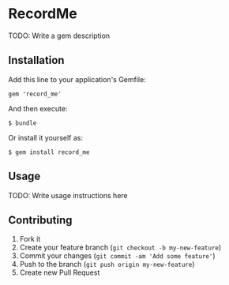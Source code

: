 # RecordMe

TODO: Write a gem description

## Installation

Add this line to your application's Gemfile:

    gem 'record_me'

And then execute:

    $ bundle

Or install it yourself as:

    $ gem install record_me

## Usage

TODO: Write usage instructions here

## Contributing

1. Fork it
2. Create your feature branch (`git checkout -b my-new-feature`)
3. Commit your changes (`git commit -am 'Add some feature'`)
4. Push to the branch (`git push origin my-new-feature`)
5. Create new Pull Request
